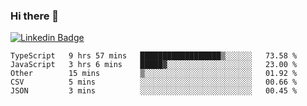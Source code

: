 ### Hi there 👋

[![Linkedin Badge](https://img.shields.io/badge/-Adroaldo%20Pagliari-6633cc?style=flat-square&logo=Linkedin&logoColor=white&link=https://www.linkedin.com/in/adroaldo-pagliari-5856363b/)](https://www.linkedin.com/in/adroaldo-pagliari-5856363b/)

<!--
**adroaldopagliari/adroaldopagliari** is a ✨ _special_ ✨ repository because its `README.md` (this file) appears on your GitHub profile.

Here are some ideas to get you started:

- 🔭 I’m currently working on ...
- 🌱 I’m currently learning ...
- 👯 I’m looking to collaborate on ...
- 🤔 I’m looking for help with ...
- 💬 Ask me about ...
- 📫 How to reach me: ...
- 😄 Pronouns: ...
- ⚡ Fun fact: ...
-->

<!--START_SECTION:waka-->
```text
TypeScript   9 hrs 57 mins   ██████████████████▒░░░░░░   73.58 % 
JavaScript   3 hrs 6 mins    █████▓░░░░░░░░░░░░░░░░░░░   23.00 % 
Other        15 mins         ▒░░░░░░░░░░░░░░░░░░░░░░░░   01.92 % 
CSV          5 mins          ░░░░░░░░░░░░░░░░░░░░░░░░░   00.66 % 
JSON         3 mins          ░░░░░░░░░░░░░░░░░░░░░░░░░   00.45 % 
```
<!--END_SECTION:waka-->
